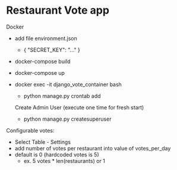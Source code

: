 # Restaurant Vote app

Docker
 - add file environment.json
   - { "SECRET_KEY": "..." }
 - docker-compose build
 - docker-compose up
 - docker exec -it django_vote_container bash
   - python manage.py crontab add
   
   Create Admin User (execute one time for fresh start)
   - python manage.py createsuperuser
   

Configurable votes:
 - Select Table - Settings
 - add number of votes per restaurant into value of votes_per_day
 - default is 0 (hardcoded votes is 5)
   - ex. 5 votes * len(restaurants) or 1
 